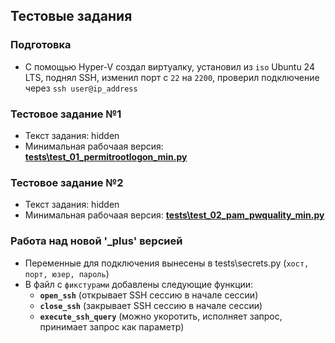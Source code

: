 ## Тестовые задания

### Подготовка
- С помощью Hyper-V создал виртуалку, установил из ```iso``` Ubuntu 24 LTS, поднял SSH, изменил порт с ```22``` на ```2200```, проверил подключение через ```ssh user@ip_address```

### Тестовое задание №1
- Текст задания: hidden
- Минимальная рабочаая версия: **[tests\test_01_permitrootlogon_min.py](https://github.com/otomakine/pytest_task_00/blob/main/tests/test_01_permitrootlogon_min.py)**

### Тестовое задание №2
- Текст задания: hidden
- Минимальная рабочаая версия: **[tests\test_02_pam_pwquality_min.py](https://github.com/otomakine/pytest_task_00/blob/main/tests/test_02_pam_pwquality_min.py)**

### Работа над новой '_plus' версией
- Переменные для подключения вынесены в tests\secrets.py (```хост, порт, юзер, пароль```)
- В файл с ```фикстурами``` добавлены следующие функции:
  - **```open_ssh```** (открывает SSH сессию в начале сессии)
  - **```close_ssh```** (закрывает SSH сессию в начале сессии)
  - **```execute_ssh_query```** (можно укоротить, исполняет запрос, принимает запрос как параметр)
